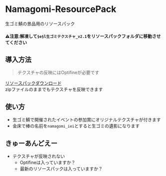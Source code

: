 # Namagomi-ResourcePack
生ゴミ鯖の景品用のリソースパック  

#### ⚠注意:解凍して`§e§l生ゴミテクスチャ_v2.1`をリソースパックフォルダに移動させてください  
## 導入方法

> テクスチャの反映にはOptifineが必要です

[リソースパックダウンロード](https://github.com/NamagomiNetwork/Namagomi-ResourcePack/releases)  
zipファイルのままでもテクスチャを反映できます

## 使い方
- 生ゴミ鯖で開催されたイベントの参加賞にオリジナルテクスチャが付きます
- 金床で棒の名前を`namagomi_iei`とすると生ゴミの遺影になります

## きゅーあんどえー

- テクスチャが反映されない
    - Optifineは入っていますか？
    - 最新のリソースパックは入っていますか？
